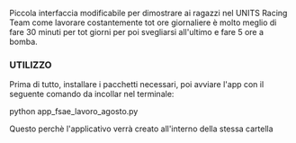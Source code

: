 Piccola interfaccia modificabile per dimostrare ai ragazzi nel UNITS Racing Team come lavorare costantemente tot ore giornaliere è molto meglio di fare 30 minuti per tot giorni per poi svegliarsi all'ultimo e fare 5 ore a bomba.
### UTILIZZO
Prima di tutto, installare i pacchetti necessari, poi avviare l'app con il seguente comando da incollar nel terminale:

python app_fsae_lavoro_agosto.py

Questo perchè l'applicativo verrà creato all'interno della stessa cartella
